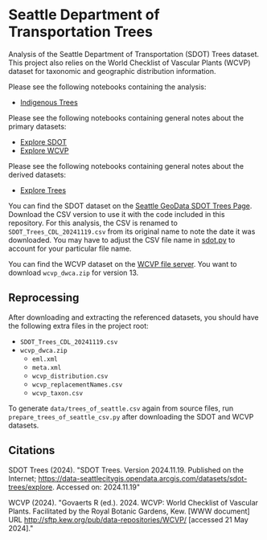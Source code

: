 # Seattle Department of Transportation Trees

Analysis of the Seattle Department of Transportation (SDOT) Trees dataset. This project also relies on the World Checklist of Vascular Plants (WCVP) dataset for taxonomic and geographic distribution information.

Please see the following notebooks containing the analysis:

* [Indigenous Trees](./indigenous_trees.ipynb)

Please see the following notebooks containing general notes about the primary datasets:

* [Explore SDOT](./explore_sdot.ipynb)
* [Explore WCVP](./explore_wcvp.ipynb)

Please see the following notebooks containing general notes about the derived datasets:

* [Explore Trees](./explore_sdot.ipynb)

You can find the SDOT dataset on the [Seattle GeoData SDOT Trees Page](https://data-seattlecitygis.opendata.arcgis.com/datasets/sdot-trees/explore).
Download the CSV version to use it with the code included in this repository.
For this analysis, the CSV is renamed to `SDOT_Trees_CDL_20241119.csv` from its original name to note the date it was downloaded.
You may have to adjust the CSV file name in [sdot.py](sdot.py) to account for your particular file name.

You can find the WCVP dataset on the [WCVP file server](http://sftp.kew.org/pub/data-repositories/WCVP/).
You want to download `wcvp_dwca.zip` for version 13.

## Reprocessing

After downloading and extracting the referenced datasets, you should have the following extra files in the project root:

* `SDOT_Trees_CDL_20241119.csv`
* `wcvp_dwca.zip`
  - `eml.xml`
  - `meta.xml`
  - `wcvp_distribution.csv`
  - `wcvp_replacementNames.csv`
  - `wcvp_taxon.csv`

To generate `data/trees_of_seattle.csv` again from source files, run `prepare_trees_of_seattle_csv.py` after downloading the SDOT and WCVP datasets.

## Citations

SDOT Trees (2024). "SDOT Trees. Version 2024.11.19. Published on the Internet; https://data-seattlecitygis.opendata.arcgis.com/datasets/sdot-trees/explore. Accessed on: 2024.11.19"

WCVP (2024). "Govaerts R (ed.). 2024. WCVP: World Checklist of Vascular Plants. Facilitated by the Royal Botanic Gardens, Kew. [WWW document] URL http://sftp.kew.org/pub/data-repositories/WCVP/ [accessed 21 May 2024]."
